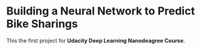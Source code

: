 # Building a Neural Network to Predict Bike Sharings

This the first project for **Udacity Deep Learning Nanodeagree Course**.
